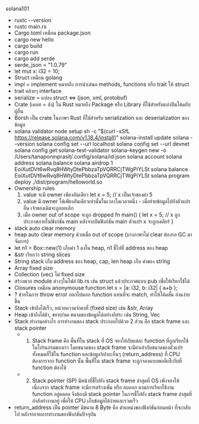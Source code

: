 solana101

- rustc --version
- rustc main.rs <!-- build -->
- Cargo.toml เหมือน package.json
- cargo new hello
- cargo build
- cargo run
- cargo add serde
- serde_json = "1.0.79" <!-- ยัดลงตรงๆใน Cargo.toml -->
- let mut x: i32 = 10; <!-- mut = mutable = เปลี่ยนค่าได้ -->
- Struct เหมือน golang
- impl = implement หมายถึง การนำเสนอ methods, functions หรือ trait ให้ struct
- trait คล้ายๆ interface
- serialize = แปลง struct <=> (json, xml, protobuf)
- Crate (เคลท = ลัง) ใน Rust หมายถึง Package หรือ Library ที่ใช้สำหรับแบ่งปันโค้ดกับผู้อื่น
- Borsh เป็น crate ในภาษา Rust ที่ใช้สำหรับ serialization และ deserialization ของข้อมูล
- solana validator node setup
    sh -c "$(curl -sSfL https://release.solana.com/v1.18.4/install)"
    solana-install update
    solana --version
    solana config set --url localhost
    solana config set --url devnet
    solana config get
    solana-test-validator
    solana-keygen new -o /Users/tanaponinprasit/.config/solana/id.json
    solana account
    solana address
    solana balance
    <!-- change phantom to local network -->
    solana airdrop 1 EoiXutDVt6wRvq8HWtyDtePbbzaTpVQRRCjTWgPiYLSt
    solana balance EoiXutDVt6wRvq8HWtyDtePbbzaTpVQRRCjTWgPiYLSt
    solana program deploy ./dist/program/helloworld.so
- Ownership rules
    1. value จะมี owner เพียงอันเดียว
        let x = 5; // x เป็นเจ้าของค่า 5
    2. value มี owner ได้เพียงอันเดียวเท่านั้นในเวลาใดเวลาหนึ่ง - เมื่อย้ายข้อมูลไปยังตัวแปรอื่น เจ้าของเดิมจะถูกยกเลิก
    3. เมื่อ owner out of scope จะถูก dropped
        fn main() {
            let x = 5;  // x ถูกประกาศภายในฟังก์ชัน main หลังจากปิดฟังก์ชัน main ตัวแปร x จะถูกเคลียร์
        }
- stack auto clear memory
- heap auto clear memory ด้วยเมื่อ out of scope (บางภาษาไม่ clear ต้องรอ GC มาจัดการ)
- let n1 = Box::new(1) เก็บค่า 1 ลงใน heap, n1 ชี้ไปที่ address ของ heap
- &str เรียกว่า string slices
- String
    stack เก็บ address ของ heap, cap, len
    heap เก็บ ค่าของ string
- Array fixed size
- Collection (vec) ไม่ fixed size
- สร้างพวก module ต่างๆในไฟล์ lib.rs เช่น struct แล้วประกาศแบบ pub เพื่อให้เรียกใช้ได้
- Closures เหมือน anonymouse function
    let x = |a: i32, b: i32| { a+b };
- ? ช่วยในการ throw error ออกไปนอก function แทนที่จะ match, ทำให้โค้ดสั้น อ่านง่ายขึ้น
- Stack เข้าถึงได้เร็ว, หน่วยความจำคงที่ (fixed size) เช่น &str, Array
- Heap เข้าถึงได้ช้า, ขยาย/ลด ขนาดของข้อมูลได้อย่างอิสระ เช่น String, Vec
- Stack ทำงานอย่างไร
    การทำงานของ stack ประกอบไปด้วย 2 ส่วน คือ stack frame และ stack pointer
    - 1. Stack frame คือ พื้นที่ใน stack ที่ OS จองให้กับแต่ละ function ที่ถูกเรียกใช้ในโปรแกรมของเรา โดยขนาดของ stack frame จะมีค่าเท่ากับขนาดของตัวแปรทั้งหมดที่ใช้ใน function และข้อมูลจิปาถะอื่นๆ (return_address) ที่ CPU ต้องการจาก function นั้น พื้นที่ใน stack frame จะถูกจองแบบพอดีเป๊ะกับที่ function ต้องใช้
    - 2. Stack pointer (SP) มีหน้าที่ชี้ไปยัง stack frame ล่าสุดที่ OS เพิ่งจองให้ เนื่องจาก stack frame จะมีการสร้างเพิ่ม หรือ ลบออก ตามการเรียกใช้งาน function อยู่ตลอด จึงต้องมี stack pointer ในการชี้ไปยัง stack frame ล่าสุดที่กำลังทำงานอยู่ เพื่อให้ CPU เก็บข้อมูลได้ง่ายและรวดเร็ว
- return_address เป็น pointer มีขนาด 8 Byte คือ ตำแหน่งของฟังก์ชันก่อนหน้า ที่จะกลับไป หลังจากจบการทำงานของฟังก์ชันปัจจุบัน
